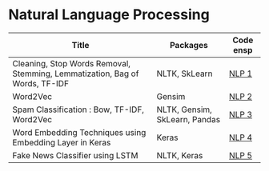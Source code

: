 # Natural Language Processing

| Title  | Packages  | Code ensp|
| ------------ |-----------| -------------------|
| Cleaning, Stop Words Removal, Stemming, Lemmatization, Bag of Words, TF-IDF | NLTK, SkLearn | [NLP 1](https://github.com/chatterjeesaurabh/Natural-Language-Processing/blob/main/NLP_1_BoW_TFIDF.ipynb) |
| Word2Vec | Gensim | [NLP 2](https://github.com/chatterjeesaurabh/Natural-Language-Processing/blob/main/NLP_2_Word2Vec.ipynb) |
| Spam Classification : Bow, TF-IDF, Word2Vec | NLTK, Gensim, SkLearn, Pandas | [NLP 3](https://github.com/chatterjeesaurabh/Natural-Language-Processing/blob/main/NLP_3_Spam_Classifier_BoW_TFIDF_Word2Vec.ipynb) |
| Word Embedding Techniques using Embedding Layer in Keras | Keras | [NLP 4](https://github.com/chatterjeesaurabh/Natural-Language-Processing/blob/main/NLP_4_Word_Embedding_Techniques.ipynb) |
| Fake News Classifier using LSTM | NLTK, Keras | [NLP 5](https://github.com/chatterjeesaurabh/Natural-Language-Processing/blob/main/NLP_5_Fake_News_Classifier_LSTM.ipynb) |
